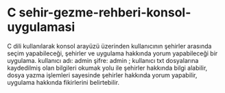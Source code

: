 # C sehir-gezme-rehberi-konsol-uygulamasi
C dili kullanılarak konsol arayüzü üzerinden kullanıcının şehirler arasında seçim yapabileceği, şehirler ve uygulama hakkında yorum yapabileceği bir uygulama.
kullanıcı adı: admin şifre: admin ; kullanıcı txt dosyalarına kaydedilmiş olan bilgileri okumak yolu ile şehirler hakkında bilgi alabilir, dosya yazma işlemleri sayesinde şehirler hakkında yorum yapabilir, uygulama hakkında fikirlerini belirtebilir.
